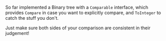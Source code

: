 So far implemented a Binary tree with a `Comparable` interface, which provides `Compare` in case you want to explicitly compare, and `ToInteger` to catch the stuff you don't.

Just make sure both sides of your comparison are consistent in their judgement!
